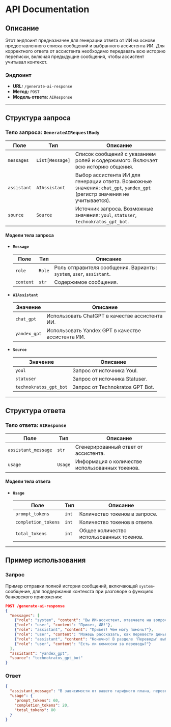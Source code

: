 # API Documentation 

## Описание
Этот эндпоинт предназначен для генерации ответа от ИИ на основе предоставленного списка сообщений и выбранного ассистента ИИ. Для корректного ответа от ассистента необходимо передавать всю историю переписки, включая предыдущие сообщения, чтобы ассистент учитывал контекст.

### Эндпоинт
- **URL:** `/generate-ai-response`
- **Метод:** `POST`
- **Модель ответа:** `AIResponse`

---

## Структура запроса

### Тело запроса: `GenerateAIRequestBody`

| Поле       | Тип              | Описание                                             |
|------------|------------------|------------------------------------------------------|
| `messages` | `List[Message]`  | Список сообщений с указанием ролей и содержимого. Включает всю историю общения. |
| `assistant`| `AIAssistant`    | Выбор ассистента ИИ для генерации ответа. Возможные значения: `chat_gpt`, `yandex_gpt` (регистр значения не учитывается). |
| `source`   | `Source`         | Источник запроса. Возможные значения: `youl`, `statuser`, `technokratos_gpt_bot`. |

#### Модели тела запроса

- **`Message`**

  | Поле       | Тип        | Описание                                                  |
  |------------|------------|-----------------------------------------------------------|
  | `role`     | `Role`     | Роль отправителя сообщения. Варианты: `system`, `user`, `assistant`. |
  | `content`  | `str`      | Содержимое сообщения.                                     |

- **`AIAssistant`**

  | Значение        | Описание                                   |
  |-----------------|--------------------------------------------|
  | `chat_gpt`      | Использовать ChatGPT в качестве ассистента ИИ. |
  | `yandex_gpt`    | Использовать Yandex GPT в качестве ассистента ИИ. |

- **`Source`**

  | Значение               | Описание                                   |
  |------------------------|--------------------------------------------|
  | `youl`                 | Запрос от источника Youl.                  |
  | `statuser`             | Запрос от источника Statuser.              |
  | `technokratos_gpt_bot` | Запрос от Technokratos GPT Bot.            |

---

## Структура ответа

### Тело ответа: `AIResponse`

| Поле                | Тип       | Описание                                       |
|---------------------|-----------|-------------------------------------------------|
| `assistant_message` | `str`     | Сгенерированный ответ от ассистента.            |
| `usage`             | `Usage`   | Информация о количестве использованных токенов. |

#### Модели тела ответа

- **`Usage`**

  | Поле               | Тип  | Описание                          |
  |--------------------|------|-----------------------------------|
  | `prompt_tokens`    | `int`| Количество токенов в запросе.     |
  | `completion_tokens`| `int`| Количество токенов в ответе.      |
  | `total_tokens`     | `int`| Общее количество использованных токенов. |

---

## Пример использования

### Запрос
Пример отправки полной истории сообщений, включающей `system`-сообщение, для поддержания контекста при разговоре о функциях банковского приложения:

```json
POST /generate-ai-response
{
  "messages": [
    {"role": "system", "content": "Вы ИИ-ассистент, отвечаете на вопросы о банковском приложении."},
    {"role": "user", "content": "Привет, ИИ!"},
    {"role": "assistant", "content": "Привет! Чем могу помочь?"},
    {"role": "user", "content": "Можешь рассказать, как перевести деньги?"},
    {"role": "assistant", "content": "Конечно! В разделе 'Переводы' выберите получателя и введите сумму."},
    {"role": "user", "content": "Есть ли комиссии за переводы?"}
  ],
  "assistant": "yandex_gpt",
  "source": "technokratos_gpt_bot"
}
```

### Ответ

```json
{
  "assistant_message": "В зависимости от вашего тарифного плана, переводы могут быть бесплатными или с небольшой комиссией. Пожалуйста, проверьте раздел 'Тарифы' для более точной информации.",
  "usage": {
    "prompt_tokens": 60,
    "completion_tokens": 20,
    "total_tokens": 80
  }
}
```